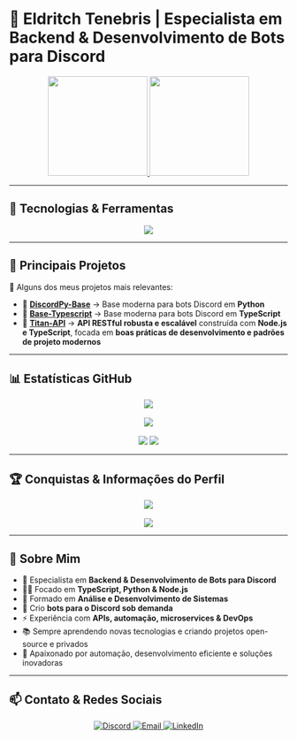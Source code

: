 # **🔮 Eldritch Tenebris | Especialista em Backend & Desenvolvimento de Bots para Discord**

<div align="center">
  <a href="https://github.com/Eldritch-Tenebris">
    <img height="180em" src="https://github-readme-stats.vercel.app/api?username=Eldritch-Tenebris&show_icons=true&theme=midnight-purple&include_all_commits=true&count_private=true"/>
    <img height="180em" src="https://github-readme-stats.vercel.app/api/top-langs/?username=Eldritch-Tenebris&layout=compact&langs_count=8&theme=midnight-purple"/>
  </a>
</div>

---

## **🚀 Tecnologias & Ferramentas**

<div align="center">
  <img src="https://skillicons.dev/icons?i=ts,js,nodejs,mongodb,python,discord,github,git,docker,linux,supabase,postgres,html,css,tailwind,nextjs,vite" />
</div>

---

## **📌 Principais Projetos**

🔮 Alguns dos meus projetos mais relevantes:

- 💜 [**DiscordPy-Base**](https://github.com/Eldritch-Tenebris/DiscordPy-Base) → Base moderna para bots Discord em **Python**
- 💜 [**Base-Typescript**](https://github.com/Eldritch-Tenebris/Base-Typescript) → Base moderna para bots Discord em **TypeScript**
- 💜 [**Titan-API**](https://github.com/Eldritch-Tenebris/Titan-API) → **API RESTful robusta e escalável** construída com **Node.js e TypeScript**, focada em **boas práticas de desenvolvimento e padrões de projeto modernos**

---

## **📊 Estatísticas GitHub**

<div align="center">
  <img src="https://github-profile-summary-cards.vercel.app/api/cards/profile-details?username=Eldritch-Tenebris&theme=midnight_purple"/>
  <br><br>
  <img src="https://github-readme-streak-stats.herokuapp.com?user=Eldritch-Tenebris&theme=midnight-purple&hide_border=true"/>
  <br><br>
  <img src="https://github-readme-stats.vercel.app/api/pin/?username=Eldritch-Tenebris&repo=DiscordPy-Base&theme=midnight-purple"/>
  <img src="https://github-readme-stats.vercel.app/api/pin/?username=Eldritch-Tenebris&repo=Base-Typescript&theme=midnight-purple"/>
</div>

---

## **🏆 Conquistas & Informações do Perfil**

<div align="center">
  <img src="https://github-profile-trophy.vercel.app/?username=Eldritch-Tenebris&theme=nord&column=4&no-frame=true&margin-w=15"/>
  <br><br>
  <img src="https://komarev.com/ghpvc/?username=Eldritch-Tenebris&color=6e57d4&style=for-the-badge"/>
</div>

---

## **💬 Sobre Mim**

- 🔮 Especialista em **Backend & Desenvolvimento de Bots para Discord**
- 🧙‍♂️ Focado em **TypeScript, Python & Node.js**
- 📜 Formado em **Análise e Desenvolvimento de Sistemas**
- 🤖 Crio **bots para o Discord sob demanda**
- ⚡ Experiência com **APIs, automação, microservices & DevOps**
- 📚 Sempre aprendendo novas tecnologias e criando projetos open-source e privados
- 💫 Apaixonado por automação, desenvolvimento eficiente e soluções inovadoras

---

## **📫 Contato & Redes Sociais**

<div align="center">
  <a href="https://discord.com/users/1226297864796246016" target="_blank">
    <img src="https://img.shields.io/badge/Discord-%235865F2.svg?style=for-the-badge&logo=discord&logoColor=white" alt="Discord" />
  </a>
  <a href="mailto:eldritch.tenebris1@gmail.com" target="_blank">
    <img src="https://img.shields.io/badge/Email-%236e57d4?style=for-the-badge&logo=gmail&logoColor=white" alt="Email" />
  </a>
  <a href="https://www.linkedin.com/in/jo%C3%A3o-pedro-souza-pereira-271aa4202" target="_blank">
    <img src="https://img.shields.io/badge/LinkedIn-%236e57d4?style=for-the-badge&logo=linkedin&logoColor=white" alt="LinkedIn" />
  </a>
</div>
